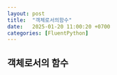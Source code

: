 ```yaml
---
layout: post
title:  "객체로서의함수"
date:   2025-01-20 11:00:20 +0700
categories: [FluentPython]
---
```

<script type="text/x-mathjax-config">
MathJax.Hub.Config({tex2jax: {inlineMath: [['<span>$$','<span>$$'], ['\\(','\\)']]}});
</script>
<script type="text/javascript" src="https://cdn.mathjax.org/mathjax/latest/MathJax.js?config=TeX-MML-AM_CHTML">
</script>

## 객체로서의 함수
